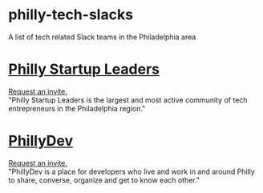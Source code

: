 # philly-tech-slacks
A list of tech related Slack teams in the Philadelphia area

[Philly Startup Leaders](http://phillystartupleaders.org/)
========================
[Request an invite.](https://www.sendgrowth.com/psl)<br>
"Philly Startup Leaders is the largest and most active community of tech entrepreneurs in the Philadelphia region."

[PhillyDev](https://phillydev.org/)
=========
[Request an invite.](https://phillydev.herokuapp.com/)<br>
"PhillyDev is a place for developers who live and work in and around Philly to share, converse, organize and get to know each other."

